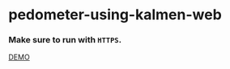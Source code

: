 # pedometer-using-kalmen-web
### Make sure to run with ```HTTPS```.
[DEMO](https://mohammadsadeghforoughi.github.io/pedometer-using-kalmen-web/)
